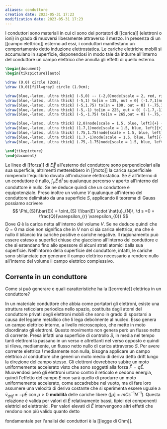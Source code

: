 ```yaml
---
aliases: conduttore
creation date: 2023-05-31 17:23
modification date: 2023-05-31 17:23
---
```


I conduttori sono materiali in cui ci sono dei portatori di [[carica]] (elettroni o ioni) in grado di muoversi liberamente attraverso il mezzo. In presenza di un [[campo elettrico]] esterno ad essi, i conduttori manifestano un comportamento detto induzione elettrostatica. Le cariche elettriche mobili si accumulano in superficie, disponendosi in modo tale da indurre all'interno del conduttore un campo elettrico che annulla gli effetti di quello esterno.
```tikz
\begin{document}
\begin{tikzpicture}[auto]

\draw (0,0) circle (2cm);
\draw (0,0)[fill=gray] circle (1.9cm);

\draw[blue,-latex, ultra thick] (-5,0) -- (-2,0)node[scale = 2, red, right]{-};
\draw[blue,-latex, ultra thick] (-5,1) to[in = 135, out = 0] (-1.7,1)node[scale = 2, red, right]{-};
\draw[blue,-latex, ultra thick] (-5,1.75) to[in = 100, out = 0] (-.75,1.75)node[scale = 2, red, right]{-} ;
\draw[blue,-latex, ultra thick] (-5,-1) to[in = 225, out = 0] (-1.7,-1)node[scale = 2, red, right]{-};
\draw[blue,-latex, ultra thick] (-5,-1.75) to[in = 265,out = 0] (-.75,-1.75)node[scale = 2, red, right]{-};

\draw[blue,-latex, ultra thick] (2,0)node[scale = 1.5, blue, left]{+} -- (5,0);
\draw[blue,-latex, ultra thick] (1.7,1)node[scale = 1.5, blue, left]{+} to[out=45,in=180] (5,1);
\draw[blue,-latex, ultra thick] (.75,1.75)node[scale = 1.5, blue, left]{+} to[out=80, in=180] (5,1.75);
\draw[blue,-latex, ultra thick] (1.7,-1)node[scale = 1.5, blue, left]{+} to[out=320,in = 180] (5,-1);
\draw[blue,-latex, ultra thick] (.75,-1.75)node[scale = 1.5, blue, left]{+} to[out=285, in=180] (5,-1.75);

\end{tikzpicture}
\end{document}
```
Le linee di [[forza]] di $\vec{E}$ all'esterno del conduttore sono perpendicolari alla sua superficie, altrimenti metterebbero in [[moto]] la carica superficiale rompendo l'equilibrio dovuto all'induzione elettrostatica. Se $\bar{E}$ all'interno di un conduttore è nullo, $\int _{\gamma} \!\bar{E} \, \mathrm{d}\bar{l}$ su qualunque percorso $\gamma$ aperto all'interno del conduttore è nullo. Se ne deduce quindi che un conduttore è equipotenziale.
Preso inoltre un volume $V$ qualunque all'interno del conduttore delimitato da una superficie $S$, applicando il teorema di Gauss possiamo scrivere
$$ \Phi_{S}(\bar{E}) = \oint_{S} \!\bar{E} \cdot \hat{u}_{N}\, \d s =0 = \frac{Q}{\varepsilon_{r} \varepsilon_{0}} $$
Dove $Q$ è la carica netta all'interno del volume $V$. Se ne deduce quindi che $Q = 0$ ma cioè non significa che in $V$ non ci sia carica elettrica, ma che è nullo il bilancio tra cariche positive e cariche negative. Il ragionamento può essere esteso a superfici chiuse che giacciono all'interno del conduttore e che si estendano fino allo spessore di alcuni strati atomici dalla sua superficie. Nell'intorno della superficie del conduttore, infatti, le cariche sono sbilanciate per generare il campo elettrico necessario a rendere nullo all'interno del volume il campo elettrico complessivo.

## Corrente in un conduttore
Come si può generare e quali caratteristiche ha la [[corrente]] elettrica in un conduttore?

In un materiale conduttore che abbia come portatori gli elettroni, esiste una struttura reticolare periodica nello spazio, costituita dagli atomi del conduttore privati degli elettroni mobili che sono in grado di spostarsi a causa del legame metallico che li lega debolmente al nucleo. Esso genera un campo elettrico interno, a livello microscopico, che mette in moto disordinato gli elettroni. Questo movimento non genera però un flusso netto di corrente. Presa infatti una superficie di controllo $S$, in media nel tempo tanti elettroni la passano in un verso e altrettanti nel verso opposto e quindi si rileva, mediamente, un flusso netto nullo di carica attraverso $S$. Per avere corrente elettrica $I$ mediamente non nulla, bisogna applicare un campo elettrico al conduttore che generi un moto medio di deriva detto drift lungo la direzione del campo stesso. Gli elettroni dovrebbero subire un moto uniformemente accelerato visto che sono soggetti alla forza $\bar{F} = q\bar{E}$.
Muovendosi però gli elettroni urtano contro il reticolo e cedono energia, quindi l'effetto del campo $\bar{E}$ non sarà quello di produrre un moto uniformemente accelerato, come accadrebbe nel vuoto, ma di fare loro assumere una velocità di deriva costante che si sperimenta essere uguale a $\bar{v}_{drif} = -\mu \bar{E}$ con $\mu > 0$ **mobilità** delle cariche libere ($[\mu] = mCs^{-1}N^{-1}$). Questa relazione è valida per valori di $\bar{E}$ relativamente bassi, tipici dei componenti elettrici ed elettronici. 
Per valori elevati di $\bar{E}$ intervengono altri effetti che rendono non più valido quanto detto

fondamentale per l'analisi dei conduttori è la [[legge di Ohm]].